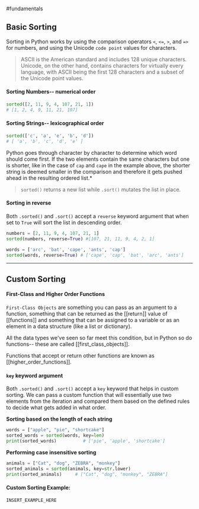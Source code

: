 #fundamentals 


## Basic Sorting 
Sorting in Python works by using the comparison operators `<`,  `<=`, `>`, and  `=>` for numbers, and using the Unicode `code point` values for characters.

> ASCII is the American standard and includes 128 unique characters. Unicode, on the other hand, contains characters for virtually every language, with ASCII being the first 128 characters and a subset of the Unicode point values. 

#### Sorting Numbers-- numerical order
```python
sorted([2, 11, 9, 4, 107, 21, 1])
# [1, 2, 4, 9, 11, 21, 107]
```


#### Sorting Strings-- lexicographical order
```python
sorted(['c', 'a', 'e', 'b', 'd'])
# [ 'a', 'b', 'c', 'd', 'e' ]
```

Python goes through character by character to determine which word should come first. If the two elements contain the same characters but one is shorter, like  in the case of `cap` and `cape` in the example above, the shorter string is deemed smaller in the comparison and therefore it gets pushed ahead in the resulting ordered list.*

> `sorted()` returns a new list while `.sort()` mutates the list in place.


#### Sorting in reverse
Both `.sorted()` and `.sort()` accept a `reverse` keyword argument that when set to `True` will sort the list in descending order.

```python
numbers = [2, 11, 9, 4, 107, 21, 1] 
sorted(numbers, reverse=True) #[107, 21, 11, 9, 4, 2, 1]
```

```python
words = ['arc', 'bat', 'cape', 'ants', 'cap'] 
sorted(words, reverse=True) # ['cape', 'cap', 'bat', 'arc', 'ants']
```

---
## Custom Sorting 

#### First-Class and Higher Order Functions
`First-Class Objects` are something you can pass as an argument to a function, something that can be returned as the [[return]] value of [[functions]] and something that can be assigned to a variable or as an element in a data structure (like a list or dictionary).

All the data types we've seen so far meet this condition, but in Python so do functions-- these are called [[first_class_objects]].

Functions that accept or return other functions are known as [[higher_order_functions]].


#### `key` keyword argument 
Both `.sorted()` and `.sort()` accept a `key` keyword that helps in custom sorting. We can pass  a custom function that will essentially use two elements from the iteration and compared them based on the defined rules to decide what gets added in what order. 

**Sorting based on the length of each string**
```python
words = ["apple", "pie", "shortcake"]
sorted_words = sorted(words, key=len)
print(sorted_words)          # ['pie', 'apple', 'shortcake']
```

**Performing case insensitive sorting**
```python
animals = ["Cat", "dog", "ZEBRA", "monkey"]
sorted_animals = sorted(animals, key=str.lower)
print(sorted_animals)     # ["Cat", "dog", "monkey", "ZEBRA"]
```

#### Custom Sorting Example:
```python
INSERT_EXAMPLE_HERE
```